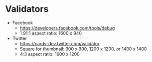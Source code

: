 # Validators
* Facebook
    * https://developers.facebook.com/tools/debug
    * 1.91:1 aspect ratio: 1600 x 840
* Twitter
    * https://cards-dev.twitter.com/validator
    * Square for thumbnail: 900 x 900, 1200 x 1200, or 1400 x 1400
    * 4:3 aspect ratio: 1600 x 1200
